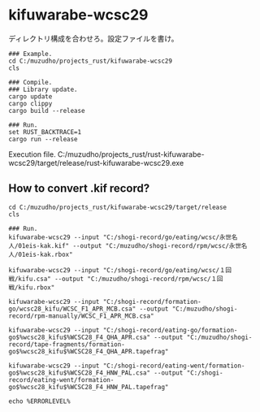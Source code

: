 # kifuwarabe-wcsc29

ディレクトリ構成を合わせろ。設定ファイルを書け。

```Shell
### Example.
cd C:/muzudho/projects_rust/kifuwarabe-wcsc29
cls
 
### Compile.
### Library update.
cargo update
cargo clippy
cargo build --release
 
### Run.
set RUST_BACKTRACE=1
cargo run --release
```
 
Execution file.
C:/muzudho/projects_rust/rust-kifuwarabe-wcsc29/target/release/rust-kifuwarabe-wcsc29.exe

## How to convert .kif record?

```Shell
cd C:/muzudho/projects_rust/kifuwarabe-wcsc29/target/release
cls
 
### Run.
kifuwarabe-wcsc29 --input "C:/shogi-record/go/eating/wcsc/永世名人/01eis-kak.kif" --output "C:/muzudho/shogi-record/rpm/wcsc/永世名人/01eis-kak.rbox"

kifuwarabe-wcsc29 --input "C:/shogi-record/go/eating/wcsc/１回戦/kifu.csa" --output "C:/muzudho/shogi-record/rpm/wcsc/１回戦/kifu.rbox"

kifuwarabe-wcsc29 --input "C:/shogi-record/formation-go/wcsc28_kifu/WCSC_F1_APR_MCB.csa" --output "C:/muzudho/shogi-record/rpm-manually/WCSC_F1_APR_MCB.csa"

kifuwarabe-wcsc29 --input "C:/shogi-record/eating-go/formation-go$%wcsc28_kifu$%WCSC28_F4_QHA_APR.csa" --output "C:/muzudho/shogi-record/tape-fragments/formation-go$%wcsc28_kifu$%WCSC28_F4_QHA_APR.tapefrag"

kifuwarabe-wcsc29 --input "C:/shogi-record/eating-went/formation-go$%wcsc28_kifu$%WCSC28_F4_HNW_PAL.csa" --output "C:/shogi-record/eating-went/formation-go$%wcsc28_kifu$%WCSC28_F4_HNW_PAL.tapefrag"

echo %ERRORLEVEL%
```
